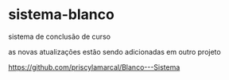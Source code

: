 # sistema-blanco
sistema de conclusão de curso

as novas atualizações estão sendo adicionadas em outro projeto

https://github.com/priscylamarcal/Blanco---Sistema
